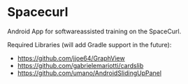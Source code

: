 Spacecurl
=========

Android App for softwareassisted training on the SpaceCurl.

Required Libraries (will add Gradle support in the future):
+ https://github.com/jjoe64/GraphView
+ https://github.com/gabrielemariotti/cardslib
+ https://github.com/umano/AndroidSlidingUpPanel
